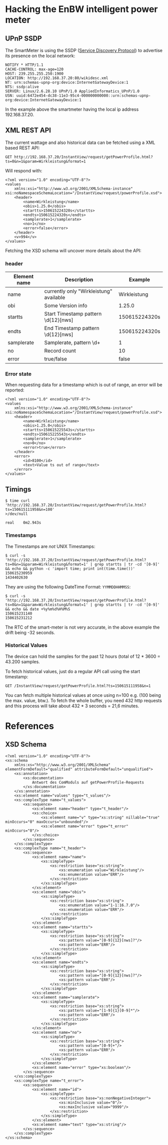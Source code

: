 Hacking the EnBW intelligent power meter
========================================

UPnP SSDP
---------

The SmartMeter is using the SSDP
([Service Discovery Protocol](https://en.wikipedia.org/wiki/Simple_Service_Discovery_Protocol))
to advertise its presence on the local network:

```
NOTIFY * HTTP/1.1
CACHE-CONTROL: max-age=120
HOST: 239.255.255.250:1900
LOCATION: http://192.168.37.20:80/wikidesc.xml
NT: urn:schemas-upnp-org:device:InternetGatewayDevice:1
NTS: ssdp:alive
SERVER: Linux/2.6.28.10 UPnP/1.0 AppliedInformatics_UPnP/1.0
USN: uuid:6472e454-dc38-11e3-95c4-000000000000::urn:schemas-upnp-org:device:InternetGatewayDevice:1
```

In the example above the smartmeter having the local ip address 192.168.37.20.

XML REST API
------------

The current wattage and also historical data can be fetched using a XML based
REST API:

```
GET http://192.168.37.20/InstantView/request/getPowerProfile.html?ts=0&n=1&param=Wirkleistung&format=1
```

Will respond with:

```
<?xml version="1.0" encoding="UTF-8"?>
<values
    xmlns:xsi="http://www.w3.org/2001/XMLSchema-instance" xsi:noNamespaceSchemaLocation="/InstantView/request/powerProfile.xsd">
    <header>
        <name>Wirkleistung</name>
        <obis>1.25.0</obis>
        <startts>150615224320s</startts>
        <endts>150615224320s</endts>
        <samplerate>1</samplerate>
        <no>1</no>
        <error>false</error>
    </header>
    <v>994</v>
</values>
```

Fetching the XSD schema will uncover more details about the API:

### header

Element name | Description | Example
-------------|-------------|---------------------
name         | currently only "Wirkleistung" available | Wirkleistung
obi          | Some Version info | 1.25.0
startts      | Start Timestamp pattern \d{12}[nws] | 150615224320s
endts        | End Timestamp pattern \d{12}[nws] | 150615224320s
samplerate   | Samplerate, pattern \d+ | 1
no           | Record count | 10
error        | true/false | false

### Error state

When requesting data for a timestamp which is out of range, an error will be
reported:

```
<?xml version="1.0" encoding="UTF-8"?>
<values
    xmlns:xsi="http://www.w3.org/2001/XMLSchema-instance" xsi:noNamespaceSchemaLocation="/InstantView/request/powerProfile.xsd">
    <header>
        <name>Wirkleistung</name>
        <obis>1.25.0</obis>
        <startts>150615225543s</startts>
        <endts>150615225543s</endts>
        <samplerate>1</samplerate>
        <no>0</no>
        <error>true</error>
    </header>
    <error>
        <id>8100</id>
        <text>Value ts out of range</text>
    </error>
</values>
```

Timings
-------

```
$ time curl 'http://192.168.37.20/InstantView/request/getPowerProfile.html?ts=150615111958&n=100'
>/dev/null

real	0m2.943s
```

### Timestamps

The Timestamps are *not* UNIX Timestamps:

```
$ curl -s  'http://192.168.37.20/InstantView/request/getPowerProfile.html?ts=0&n=1&param=Wirkleistung&format=1' | grep startts | tr -cd '[0-9]' && echo && python -c 'import time; print int(time.time())'
150615230959
1434402630
```

They are using the following DateTime Format: `YYMMDDHHMMSS`:

```
$ curl -s  'http://192.168.37.20/InstantView/request/getPowerProfile.html?ts=0&n=1&param=Wirkleistung&format=1' | grep startts | tr -cd '[0-9]' && echo && date +%y%m%d%H%M%S
150615231140
150615231212
```

The RTC of the smart-meter is not very accurate, in the above example the drift
being -32 seconds.

### Historical Values

The device can hold the samples for the past 12 hours (total of 12 * 3600 =
43.200 samples.

To fetch historical values, just do a regular API call using the start
timestamp:

```
GET /InstantView/request/getPowerProfile.html?ts=150615111958&n=1
```

You can fetch multiple historical values at once using n=100 e.g. (100 being the
max. value, btw.). To fetch the whole buffer, you need 432 http requests and
this process will take about 432 * 3 seconds = 21,6 minutes.


References
==========

XSD Schema
----------


```
<?xml version="1.0" encoding="UTF-8"?>
<xs:schema
    xmlns:xs="http://www.w3.org/2001/XMLSchema" elementFormDefault="qualified" attributeFormDefault="unqualified">
    <xs:annotation>
        <xs:documentation>
    		Antwort des ComModuls auf getPowerProfile-Requests
    	</xs:documentation>
    </xs:annotation>
    <xs:element name="values" type="t_values"/>
    <xs:complexType name="t_values">
        <xs:sequence>
            <xs:element name="header" type="t_header"/>
            <xs:choice>
                <xs:element name="v" type="xs:string" nillable="true" minOccurs="0" maxOccurs="unbounded"/>
                <xs:element name="error" type="t_error" minOccurs="0"/>
            </xs:choice>
        </xs:sequence>
    </xs:complexType>
    <xs:complexType name="t_header">
        <xs:sequence>
            <xs:element name="name">
                <xs:simpleType>
                    <xs:restriction base="xs:string">
                        <xs:enumeration value="Wirkleistung"/>
                        <xs:enumeration value="ERR"/>
                    </xs:restriction>
                </xs:simpleType>
            </xs:element>
            <xs:element name="obis">
                <xs:simpleType>
                    <xs:restriction base="xs:string">
                        <xs:enumeration value="1-1:16.7.0"/>
                        <xs:enumeration value="ERR"/>
                    </xs:restriction>
                </xs:simpleType>
            </xs:element>
            <xs:element name="startts">
                <xs:simpleType>
                    <xs:restriction base="xs:string">
                        <xs:pattern value="[0-9]{12}[nws]?"/>
                        <xs:pattern value="ERR"/>
                    </xs:restriction>
                </xs:simpleType>
            </xs:element>
            <xs:element name="endts">
                <xs:simpleType>
                    <xs:restriction base="xs:string">
                        <xs:pattern value="[0-9]{12}[nws]?"/>
                        <xs:pattern value="ERR"/>
                    </xs:restriction>
                </xs:simpleType>
            </xs:element>
            <xs:element name="samplerate">
                <xs:simpleType>
                    <xs:restriction base="xs:string">
                        <xs:pattern value="[1-9]{1}[0-9]*"/>
                        <xs:pattern value="ERR"/>
                    </xs:restriction>
                </xs:simpleType>
            </xs:element>
            <xs:element name="no">
                <xs:simpleType>
                    <xs:restriction base="xs:string">
                        <xs:pattern value="[0-9]+"/>
                        <xs:pattern value="ERR"/>
                    </xs:restriction>
                </xs:simpleType>
            </xs:element>
            <xs:element name="error" type="xs:boolean"/>
        </xs:sequence>
    </xs:complexType>
    <xs:complexType name="t_error">
        <xs:sequence>
            <xs:element name="id">
                <xs:simpleType>
                    <xs:restriction base="xs:nonNegativeInteger">
                        <xs:minInclusive value="0"/>
                        <xs:maxInclusive value="9999"/>
                    </xs:restriction>
                </xs:simpleType>
            </xs:element>
            <xs:element name="text" type="xs:string"/>
        </xs:sequence>
    </xs:complexType>
</xs:schema>
```
